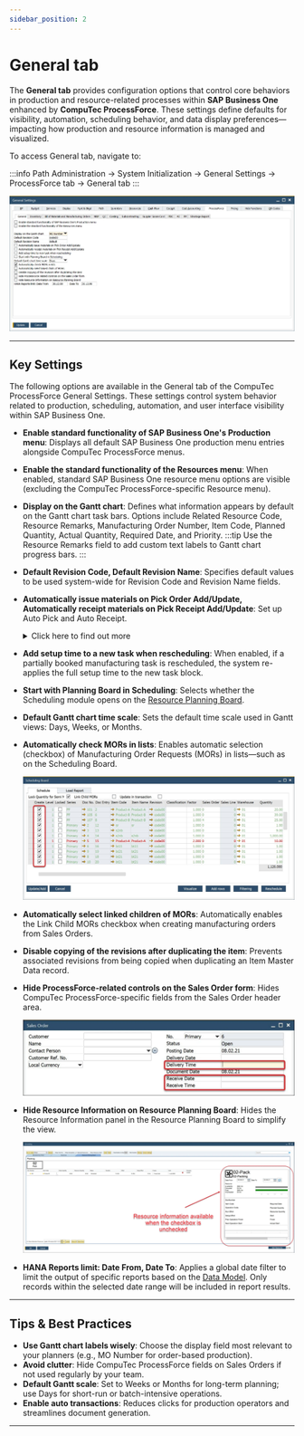 ```yaml
---
sidebar_position: 2
---
```


# General tab

The **General tab** provides configuration options that control core behaviors in production and resource-related processes within **SAP Business One** enhanced by **CompuTec ProcessForce**. These settings define defaults for visibility, automation, scheduling behavior, and data display preferences—impacting how production and resource information is managed and visualized.

To access General tab, navigate to:

:::info Path
Administration → System Initialization → General Settings → ProcessForce tab → General tab
:::

![General Tab](./media/general-tab/general-settings-general-tab.webp)

---

## Key Settings

The following options are available in the General tab of the CompuTec ProcessForce General Settings. These settings control system behavior related to production, scheduling, automation, and user interface visibility within SAP Business One.

- **Enable standard functionality of SAP Business One's Production menu**: Displays all default SAP Business One production menu entries alongside CompuTec ProcessForce menus.
- **Enable the standard functionality of the Resources menu**: When enabled, standard SAP Business One resource menu options are visible (excluding the CompuTec ProcessForce-specific Resource menu).
- **Display on the Gantt chart**: Defines what information appears by default on the Gantt chart task bars. Options include Related Resource Code, Resource Remarks, Manufacturing Order Number, Item Code, Planned Quantity, Actual Quantity, Required Date, and Priority.
    :::tip
        Use the Resource Remarks field to add custom text labels to Gantt chart progress bars.
    :::
- **Default Revision Code, Default Revision Name**: Specifies default values to be used system-wide for Revision Code and Revision Name fields.
- **Automatically issue materials on Pick Order Add/Update, Automatically receipt materials on Pick Receipt Add/Update**: Set up Auto Pick and Auto Receipt.
    <details>
        <summary>Click here to find out more</summary>
        <div>
            The process flow of picking and receiving materials has been simplified by checking one or both options.

            For more details, click [here](../../manufacturing/auto-pick-issue-and-auto-pick-receipt.md)
        
            **Pick Issue**
            - Pick non-trace and batch-traced Items.
            - Click "Update "on the Pick Issue Form.
            - The system automatically creates an **Issue to Production** transaction. 
            - Pick Order is updated and set to "Close" status.
            - Documents are visible within the Manufacturing Order > Document tab.

            **Pick Receipt**
            - Record received quantities from production.  
            - Click "Update".
            - The system automatically creates a **Receipt from Production** transaction.
            - The Pick Receipt is closed.
            - Documents appear in the Manufacturing Order Document tab.
        </div>
    </details>

- **Add setup time to a new task when rescheduling**: When enabled, if a partially booked manufacturing task is rescheduled, the system re-applies the full setup time to the new task block.
- **Start with Planning Board in Scheduling**: Selects whether the Scheduling module opens on the [Resource Planning Board](../../scheduling/gantt-chart/resource-planning-board.md).
- **Default Gantt chart time scale**: Sets the default time scale used in Gantt views: Days, Weeks, or Months.
- **Automatically check MORs in lists**: Enables automatic selection (checkbox) of Manufacturing Order Requests (MORs) in lists—such as on the Scheduling Board.

    ![General Tab](./media/general-tab/scheduling-board-auto-create.jpg)

- **Automatically select linked children of MORs**: Automatically enables the Link Child MORs checkbox when creating manufacturing orders from Sales Orders.
- **Disable copying of the revisions after duplicating the item**: Prevents associated revisions from being copied when duplicating an Item Master Data record.
- **Hide ProcessForce-related controls on the Sales Order form**: Hides CompuTec ProcessForce-specific fields from the Sales Order header area.

    ![ProcessForce Fields](./media/general-tab/sales-order-processforce-fields.webp)

- **Hide Resource Information on Resource Planning Board**: Hides the Resource Information panel in the Resource Planning Board to simplify the view.

    ![ProcessForce Fields](./media/general-tab/resource-information.webp)

- **HANA Reports limit: Date From, Date To**: Applies a global date filter to limit the output of specific reports based on the [Data Model](../../../administrator-guide/data-model/overview.md). Only records within the selected date range will be included in report results.

---

## Tips & Best Practices

- **Use Gantt chart labels wisely**: Choose the display field most relevant to your planners (e.g., MO Number for order-based production).
- **Avoid clutter**: Hide CompuTec ProcessForce fields on Sales Orders if not used regularly by your team.
- **Default Gantt scale**: Set to Weeks or Months for long-term planning; use Days for short-run or batch-intensive operations.
- **Enable auto transactions**: Reduces clicks for production operators and streamlines document generation.

---
